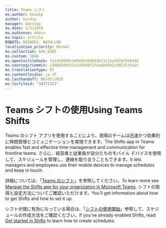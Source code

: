 ```yaml
---
title: Teams シフト
ms.author: heidip
author: heidip
manager: dansimp
ms.date: 3/5/2019
ms.audience: Admin
ms.topic: article
ROBOTS: NOINDEX, NOFOLLOW
localization_priority: Normal
ms.collection: Adm_O365
ms.custom: 1686
ms.openlocfilehash: fe1d3d099cdd94923d4010b11c12af878f5b0348
ms.sourcegitcommit: 136b8209c52c2a05d0f2fdaab93b2cd92253fa2c
ms.translationtype: HT
ms.contentlocale: ja-JP
ms.lasthandoff: 06/07/2019
ms.locfileid: "34771311"
---
```

# <a name="using-teams-shifts"></a><span data-ttu-id="584af-102">Teams シフトの使用</span><span class="sxs-lookup"><span data-stu-id="584af-102">Using Teams Shifts</span></span>

<span data-ttu-id="584af-103">Teams のシフト アプリを使用することにより、現場のチームは迅速かつ効果的に時間管理とコミュニケーションを実現できます。</span><span class="sxs-lookup"><span data-stu-id="584af-103">The Shifts app in Teams enables fast and effective time management and communication for frontline teams.</span></span> <span data-ttu-id="584af-104">さらに、経営者と従業員が自分たちのモバイル デバイスを使用して、スケジュールを管理し、連絡を取り合うこともできます。</span><span class="sxs-lookup"><span data-stu-id="584af-104">It lets managers and employees use their mobile devices to manage schedules and keep in touch.</span></span>

<span data-ttu-id="584af-105">詳細については、「[Teams のシフト](https://docs.microsoft.com/microsoftteams/expand-teams-across-your-org/shifts-for-teams-landing-page)」を参照してください。</span><span class="sxs-lookup"><span data-stu-id="584af-105">To learn more see [Manage the Shifts app for your organization in Microsoft Teams](https://docs.microsoft.com/microsoftteams/expand-teams-across-your-org/shifts-for-teams-landing-page).</span></span> <span data-ttu-id="584af-106">シフトの取得と設定方法についてご確認いただけます。</span><span class="sxs-lookup"><span data-stu-id="584af-106">You’ll get information about how to get Shifts and how to set it up.</span></span>

<span data-ttu-id="584af-107">シフトが既に有効になっている場合は、「[シフトの使用開始](https://support.office.com/article/get-started-in-shifts-5f3e30d8-1821-4904-be26-c3cd25a497d6)」参照して、スケジュールの作成方法をご確認ください。</span><span class="sxs-lookup"><span data-stu-id="584af-107">If you've already enabled Shifts, read [Get started in Shifts](https://support.office.com/article/get-started-in-shifts-5f3e30d8-1821-4904-be26-c3cd25a497d6) to learn how to create schedules.</span></span>

